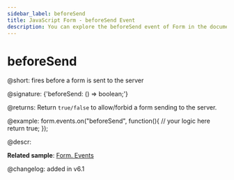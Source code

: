 ```yaml
---
sidebar_label: beforeSend
title: JavaScript Form - beforeSend Event 
description: You can explore the beforeSend event of Form in the documentation of the DHTMLX JavaScript UI library. Browse developer guides and API reference, try out code examples and live demos, and download a free 30-day evaluation version of DHTMLX Suite 7.
---
```


# beforeSend

@short: fires before a form is sent to the server

@signature: {'beforeSend: () => boolean;'}

@returns:
Return `true/false` to allow/forbid a form sending to the server.

@example:
form.events.on("beforeSend", function(){
   // your logic here
   return true;
});

@descr:

**Related sample**: [Form. Events](https://snippet.dhtmlx.com/vyipsaoa)

@changelog: added in v6.1

[comment]: # (@relatedapi: form/api/form_aftersend_event.md form/api/form_send_method.md)
